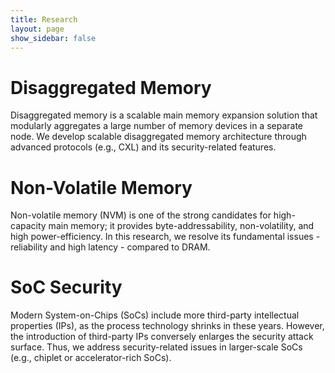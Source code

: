 ```yaml
---
title: Research
layout: page
show_sidebar: false
---
```


# Disaggregated Memory
Disaggregated memory is a scalable main memory expansion solution that modularly aggregates a large number of memory devices in a separate node. We develop scalable disaggregated memory architecture through advanced protocols (e.g., CXL) and its security-related features.


# Non-Volatile Memory
Non-volatile memory (NVM) is one of the strong candidates for high-capacity main memory; it provides byte-addressability, non-volatility, and high power-efficiency. In this research, we resolve its fundamental issues - reliability and high latency - compared to DRAM. 


# SoC Security
Modern System-on-Chips (SoCs) include more third-party intellectual properties (IPs), as the process technology shrinks in these years. However, the introduction of third-party IPs conversely enlarges the security attack surface. Thus, we address security-related issues in larger-scale SoCs (e.g., chiplet or accelerator-rich SoCs).

